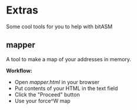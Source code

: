 # Extras
Some cool tools for you to help with bitASM

## mapper
A tool to make a map of your addresses in memory. 

**Workflow:**
* Open *mapper.html* in your browser
* Put contents of your HTML in the text field
* Click the "Proceed" button
* Use your force^W map
